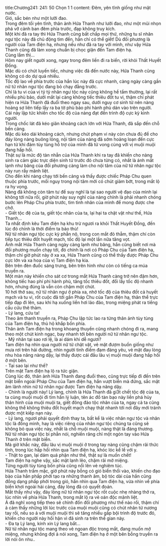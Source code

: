 title:Chương241: 241: 50 Chọn 1 1
content:
Đêm, yên tĩnh giống như mặt nước.<br>Gió, sắc bén như một lưỡi đao.<br>Trong đêm tối yên tĩnh, thân ảnh Hứa Thanh như lưỡi đao, như một mũi nhọn phá vỡ cảnh ban đêm phía trước, đạp không truy kích.<br>Một khi đã ra tay thì Hứa Thanh cũng bất chấp mọi thứ, những tu sĩ nhân ngư tộc này đã chủ động tìm đến, hắn chỉ có thể giết! Dù đối phương là người của Tam điện hạ, nhưng nếu như đã ra tay với mình, như vậy Hứa Thanh cũng đã làm xong chuẩn bị chọc giận đến Tam điện hạ.<br>Cùng lắm thì...<br>Hôm nay giết người xong, ngay trong đêm liền đi ra biển, rời khỏi Thất Huyết Đồng.<br>Mặc dù có chút luyến tiếc, nhưng việc đã đến nước này, Hứa Thanh cũng không có do dự quá nhiều.<br>Tốc độ lao về phía trước của hắn lúc này đã cực nhanh, càng ngày càng gần nữ tử nhân ngư tộc đang bỏ chạy đằng trước.<br>Chỉ là tu vi của vị tỷ tỷ nhân ngư tộc này cũng không hề tầm thường, lại rất nhiều phù bảo, dưới mắt lại càng không tiếc thiêu đốt tu vi, thậm chí phát hiện ra Hứa Thanh đã đuổi theo ngay sau, dưới nguy cơ sinh tử nên nàng hoảng sợ liên tiếp lấy ra ba tờ phù bảo phi hành phù dán vào trên người.<br>Cái này lập tức khiến cho tốc độ của nàng đạt đến trình độ cực kỳ kinh người.<br>Trong chốc lát đã kéo giãn khoảng cách lớn với Hứa Thanh, đã sắp đến chỗ bến cảng.<br>Mặc dù kéo dài khoảng cách, nhưng chút phạm vi này còn chưa đủ để cho đáy lòng nàng buông lỏng, nội tâm của nàng đã sớm hoảng loạn đến cực hạn từ khi đám tùy tùng hỗ trợ của mình đã tử vong cùng với vị muội muội đang hấp hối.<br>Thật sự là mức độ tàn nhẫn của Hứa Thanh khi ra tay đã khiến cho nàng sinh ra cảm giác trực diện sinh tử trước đó chưa từng có, nhất là ánh mắt lạnh như băng của đối phương càng làm cho nội tâm của nữ tử nhân ngư tộc này run rẩy mãnh liệt.<br>Cho đến khi nàng chạy tới bến cảng và thấy được chiếc Pháp Chu quen thuộc phía trước, mối nguy trong nội tâm mới có chút giảm bớt, trong mắt lộ ra hy vọng.<br>Nàng đã không còn tâm tư để suy nghĩ là tại sao người vệ đạo của mình lại không tới nữa rồi, giờ phút này suy nghĩ của nàng chính là phải nhanh chóng bước lên Pháp Chu phía trước, tìm tình nhân của mình để mong được che chở.<br>- Giết tộc đệ của ta, giết tộc nhân của ta, lại hại ta chật vật như thế, Hứa Thanh...<br>Ta nhất định kêu Tam điện hạ khu trừ ngươi ra khỏi Thất Huyết Đồng, đến lúc đó chính là thời điểm ta báo thù!<br>Nữ tử nhân ngư tộc cực kỳ phẫn nộ, trong con mắt đỏ thẫm, thậm chí còn tiếp tục thiêu đốt huyết mạch, tốc độ lại một lần nữa tăng vọt.<br>Ánh mắt Hứa Thanh càng ngày càng lạnh như băng, hắn cũng biết nơi mà đối phương muốn chạy tới, đó chính là nơi có Pháp Chu của Tam điện hạ, thậm chí giờ phút này ở xa xa, Hứa Thanh cũng có thể thấy được Pháp Chu cực lớn và xa hoa của vị Tam điện hạ kia.<br>Bên trên đèn đuốc sáng trưng, bên trên hình như còn có tiếng ca múa truyền ra.<br>Một màn này khiến cho sát cơ trong mắt Hứa Thanh càng trở nên đậm hơn, không tiếc hao phí phi hành phù, tăng tốc thiêu đốt, đổi lấy tốc độ nhanh hơn, nhưng đúng là vẫn còn chậm một chút.<br>10 hơi thở sau, nữ tử nhân ngư ở phía xa, nhờ tốc độ của thiêu đốt cả huyết mạch và tu vi, rốt cuộc đã tới gần Pháp Chu của Tam điện hạ, thân thể trực tiếp đạp đi lên, sau khi hạ xuống liền hơi lảo đảo, trong miệng phát ra tiếng cầu cứu thê thảm.<br>- Lý lang, cứu ta!<br>Theo âm thanh truyền ra, Pháp Chu lập tức lao ra từng thân ảnh tùy tùng của Tam điện hạ, thủ hộ khắp bốn phía.<br>Thân ảnh Tam điện hạ trong khoang thuyền cũng nhanh chóng đi ra, mang theo một chút kinh ngạc, bay nhanh tới bên người nữ tử nhân ngư tộc.<br>- Mỹ nhân tại sao rơi lệ, là ai dám khi dễ ngươi?<br>Tam điện hạ nhìn qua người nữ tử chật vật, vẻ mặt đượm buồn giống như mưa rơi trên hải đường, nhìn người tình điềm đạm đáng yêu, vẻ mặt đau lòng nhu hòa nâng nàng dậy, lại thấy được cái đầu lâu vị muội muội đang hấp hối ở một bên.<br>- Tại sao lại như thế?<br>Trên mặt Tam điện hạ lộ ra tức giận.<br>Cùng lúc đó, thân ảnh Hứa Thanh đang đuổi theo, cũng trực tiếp đi đến trên mặt biển ngoài Pháp Chu của Tam điện hạ, hắn vượt biển mà đứng, sắc mặt âm lãnh nhìn nữ tử nhân ngư được Tam điện hạ nâng dậy.<br>- Chính là người này! Lý lang, chính là Hứa Thanh đã gi3t chết tộc đệ của ta, ta cùng muội muội đi tìm hắn lý luận, tên ác đồ tàn bạo này liền phá hủy thân hình của muội muội ta, giết đông đảo tộc nhân của ta, ngay cả ta cũng không thể không thiêu đốt huyết mạch chạy thật nhanh tới nơi đây mới tránh được một kiếp nạn này.<br>- Lý lang, ngươi phải quyết định thay ta, bất kể là việc nhân ngư tộc và nhân tộc là đồng minh, hay là việc riêng của nhân ngư tộc chúng ta cũng sẽ không bỏ qua việc này, nhất là chỗ muội muội, nàng thật là đáng thương.<br>Nữ tử nhân ngư tộc bi phẫn nói, nghiến răng chỉ một ngón tay vào Hứa Thanh ở trên mặt biển.<br>Mà giờ khắc này, đầu lâu vị muội muội ở trong tay nàng cũng chậm rãi thức tỉnh, trong lúc hấp hối nhìn qua Tam điện hạ, khóc lóc kể lể với y.<br>- Thật to gan, lại dám quá phận như thế, thật sự là muốn chết!<br>Tam điện hạ nghe vậy, sắc mặt lạnh lẽo, chậm rãi mở miệng.<br>Từng người tùy tùng bốn phía cũng nổi lên vẻ nghiêm túc.<br>Hứa Thanh trầm mặc, giờ phút này bỗng có gió biển thổi vào, khiến cho đạo bào của hắn phấp phới tạo ra những thanh âm, bộ tóc dài của hắn cũng đồng dạng phấp phới trong gió, hắn nhìn qua Tam điện hạ, vừa nhìn về phía biển khơi ngoài hải cảng, đáy lòng đã có quyết đoán.<br>Mắt thấy như vậy, đáy lòng nữ tử nhân ngư tộc rốt cuộc nhẹ nhàng thở ra, lúc nhìn về phía Hứa Thanh, trong mắt lộ ra vẻ oán độc mãnh liệt.<br>Ả đã nghĩ xong tiếp theo sẽ chỉnh đốn đối phương như thế nào rồi, thậm chí ả cảm thấy những lời lúc trước của muội muội cũng có chút nhân từ nương tay rồi, nếu so ả với muội muội thì sẽ tăng nhiều gấp bội trình độ trước đó, khiến cho người này hối hận vì đã sinh ra trên thế gian này.<br>- Đa tạ Lý lang, kính xin Lý lang bắt...<br>Nữ tử nhân ngư tộc mang theo vẻ ngoan độc trong mắt, đang muốn mở miệng, nhưng không đợi ả nói xong, Tam điện hạ ở một bên bỗng truyền ra lời nói ôn nhu..<br>
